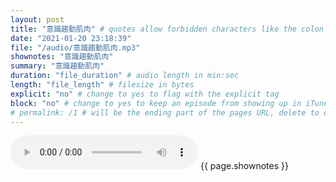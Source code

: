 ```yaml
---
layout: post
title: "意識趨動肌肉" # quotes allow forbidden characters like the colon
date: "2021-01-20 23:18:39"
file: "/audio/意識趨動肌肉.mp3"
shownotes: "意識趨動肌肉"
summary: "意識趨動肌肉"
duration: "file_duration" # audio length in min:sec
length: "file_length" # filesize in bytes
explicit: "no" # change to yes to flag with the explicit tag
block: "no" # change to yes to keep an episode from showing up in iTunes
# permalink: /1 # will be the ending part of the pages URL, delete to default to the title
---
```


<audio controls>
<source src="{{site.url}}{{site.baseurl}}{{ page.file }}" type="audio/x-mp3">
Your browser does not support the audio element.
</audio>
{{ page.shownotes }}
